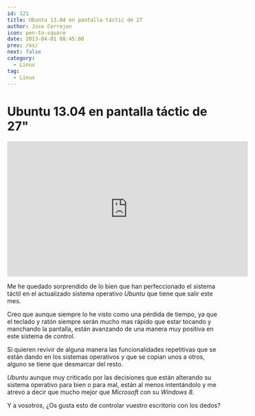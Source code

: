 ```yaml
---
id: 121
title: Ubuntu 13.04 en pantalla táctic de 27
author: Jose Cerrejon
icon: pen-to-square
date: 2013-04-01 08:45:00
prev: /es/
next: false
category:
  - Linux
tag:
  - Linux
---
```


# Ubuntu 13.04 en pantalla táctic de 27"

<iframe width="560" height="315" src="http://www.youtube.com/embed/Vp8_jetKEu8" frameborder="0" allowfullscreen></iframe>

Me he quedado sorprendido de lo bien que han perfeccionado el sistema táctil en el actualizado sistema operativo *Ubuntu* que tiene que salir este mes. 

Creo que aunque siempre lo he visto como una pérdida de tiempo, ya que el teclado y ratón siempre serán mucho mas rápido que estar tocando y manchando la pantalla, están avanzando de una manera muy positiva en este sistema de control.

Si quieren revivir de alguna manera las funcionalidades repetitivas que se están dando en los sistemas operativos y que se copian unos a otros, alguno se tiene que desmarcar del resto.

*Ubuntu* aunque muy criticado por las decisiones que están alterando su sistema operativo para bien o para mal, están al menos intentándolo y me atrevo a decir que mucho mejor que *Microsoft* con su *Windows 8*.

Y a vosotros, ¿Os gusta esto de controlar vuestro escritorio con los dedos?